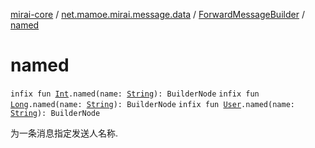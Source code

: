 [mirai-core](../../index.md) / [net.mamoe.mirai.message.data](../index.md) / [ForwardMessageBuilder](index.md) / [named](./named.md)

# named

`infix fun `[`Int`](https://kotlinlang.org/api/latest/jvm/stdlib/kotlin/-int/index.html)`.named(name: `[`String`](https://kotlinlang.org/api/latest/jvm/stdlib/kotlin/-string/index.html)`): BuilderNode`
`infix fun `[`Long`](https://kotlinlang.org/api/latest/jvm/stdlib/kotlin/-long/index.html)`.named(name: `[`String`](https://kotlinlang.org/api/latest/jvm/stdlib/kotlin/-string/index.html)`): BuilderNode`
`infix fun `[`User`](../../net.mamoe.mirai.contact/-user/index.md)`.named(name: `[`String`](https://kotlinlang.org/api/latest/jvm/stdlib/kotlin/-string/index.html)`): BuilderNode`

为一条消息指定发送人名称.

